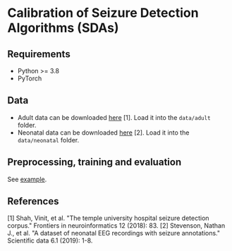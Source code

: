 # Calibration of Seizure Detection Algorithms (SDAs)

## Requirements 
- Python >= 3.8
- PyTorch 

## Data 
- Adult data can be downloaded [here](https://isip.piconepress.com/projects/tuh_eeg/html/downloads.shtml#c_tusz) [1]. Load it into the `data/adult` folder.
- Neonatal data can be downloaded [here](https://zenodo.org/record/4940267#.Ybcah33P1hE) [2]. Load it into the `data/neonatal` folder.

## Preprocessing, training and evaluation
See [example](src/example_adult.py).

## References

[1] Shah, Vinit, et al. "The temple university hospital seizure detection corpus." Frontiers in neuroinformatics 12 (2018): 83.
[2] Stevenson, Nathan J., et al. "A dataset of neonatal EEG recordings with seizure annotations." Scientific data 6.1 (2019): 1-8.
